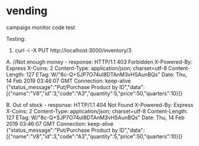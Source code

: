 # vending
campaign monitor code test

Testing:

1. curl -i -X PUT  http://localhost:3000/inventory/3

A. //Not enough money - response:
HTTP/1.1 403 Forbidden
X-Powered-By: Express
X-Coins: 2
Content-Type: application/json; charset=utf-8
Content-Length: 127
ETag: W/"8c-Q+SJP7O74uI8DTAnM3vHSAunBQs"
Date: Thu, 14 Feb 2019 03:46:07 GMT
Connection: keep-alive
{"status_message":"Put/Purchase Product by ID","data":[{"name":"V8","id":3,"code":"A3","quantity":5,"price":50,"quarters":10}]}

B. Out of stock - response:
HTTP/1.1 404 Not Found
X-Powered-By: Express
X-Coins: 2
Content-Type: application/json; charset=utf-8
Content-Length: 127
ETag: W/"8c-Q+SJP7O74uI8DTAnM3vHSAunBQs"
Date: Thu, 14 Feb 2019 03:46:07 GMT
Connection: keep-alive
{"status_message":"Put/Purchase Product by ID","data":[{"name":"V8","id":3,"code":"A3","quantity":5,"price":50,"quarters":10}]}
